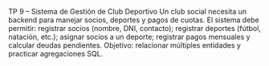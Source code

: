  TP 9 – Sistema de Gestión de Club Deportivo
Un club social necesita un backend para manejar socios, deportes y pagos de cuotas. El sistema
debe permitir: registrar socios (nombre, DNI, contacto); registrar deportes (fútbol, natación, etc.);
asignar socios a un deporte; registrar pagos mensuales y calcular deudas pendientes. Objetivo:
relacionar múltiples entidades y practicar agregaciones SQL.